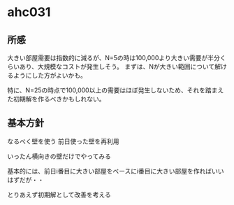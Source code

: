 # ahc031

## 所感
大きい部屋需要は指数的に減るが、N=5の時は100,000より大きい需要が半分くらいあり、大規模なコストが発生しそう。
まずは、Nが大きい範囲について解けるようにした方がよいかも。

特に、N=25の時点で100,000以上の需要はほぼ発生しないため、それを踏まえた初期解を作るべきかもしれない。

## 基本方針
なるべく壁を使う
前日使った壁を再利用

いったん横向きの壁だけでやってみる

基本的には、前日i番目に大きい部屋をベースにi番目に大きい部屋を作ればいいはずだが・・

とりあえず初期解として改善を考える
